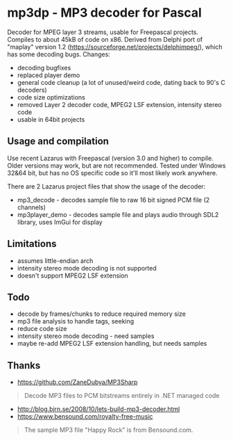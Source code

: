 mp3dp - MP3 decoder for Pascal
===========

Decoder for MPEG layer 3 streams, usable for Freepascal projects. Compiles to about 45kB of code on x86.
Derived from Delphi port of "maplay" version 1.2 (https://sourceforge.net/projects/delphimpeg/), which has some decoding bugs.
Changes:
* decoding bugfixes
* replaced player demo
* general code cleanup (a lot of unused/weird code, dating back to 90's C decoders)
* code size optimizations
* removed Layer 2 decoder code, MPEG2 LSF extension, intensity stereo code
* usable in 64bit projects

Usage and compilation
-----------

Use recent Lazarus with Freepascal (version 3.0 and higher) to compile.
Older versions may work, but are not recommended. Tested under Windows 32&64 bit,
but has no OS specific code so it'll most likely work anywhere.

There are 2 Lazarus project files that show the usage of the decoder:
* mp3_decode - decodes sample file to raw 16 bit signed PCM file (2 channels)
* mp3player_demo - decodes sample file and plays audio through SDL2 library, uses ImGui for display

Limitations
-----------
* assumes little-endian arch
* intensity stereo mode decoding is not supported
* doesn't support MPEG2 LSF extension

Todo
-----------
* decode by frames/chunks to reduce required memory size
* mp3 file analysis to handle tags, seeking
* reduce code size
* intensity stereo mode decoding - need samples
* maybe re-add MPEG2 LSF extension handling, but needs samples

Thanks
-----------
* https://github.com/ZaneDubya/MP3Sharp
> Decode MP3 files to PCM bitstreams entirely in .NET managed code
* http://blog.bjrn.se/2008/10/lets-build-mp3-decoder.html
* https://www.bensound.com/royalty-free-music
> The sample MP3 file "Happy Rock" is from Bensound.com.